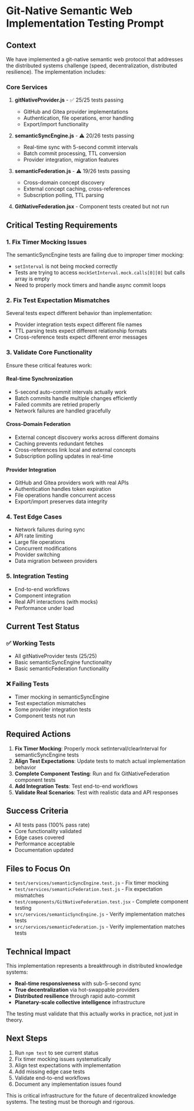 # Git-Native Semantic Web Implementation Testing Prompt

## Context
We have implemented a git-native semantic web protocol that addresses the distributed systems challenge (speed, decentralization, distributed resilience). The implementation includes:

### Core Services
1. **gitNativeProvider.js** - ✅ 25/25 tests passing
   - GitHub and Gitea provider implementations
   - Authentication, file operations, error handling
   - Export/import functionality

2. **semanticSyncEngine.js** - ⚠️ 20/26 tests passing
   - Real-time sync with 5-second commit intervals
   - Batch commit processing, TTL conversion
   - Provider integration, migration features

3. **semanticFederation.js** - ⚠️ 19/26 tests passing
   - Cross-domain concept discovery
   - External concept caching, cross-references
   - Subscription polling, TTL parsing

4. **GitNativeFederation.jsx** - Component tests created but not run

## Critical Testing Requirements

### 1. Fix Timer Mocking Issues
The semanticSyncEngine tests are failing due to improper timer mocking:
- `setInterval` is not being mocked correctly
- Tests are trying to access `mockSetInterval.mock.calls[0][0]` but calls array is empty
- Need to properly mock timers and handle async commit loops

### 2. Fix Test Expectation Mismatches
Several tests expect different behavior than implementation:
- Provider integration tests expect different file names
- TTL parsing tests expect different relationship formats
- Cross-reference tests expect different error messages

### 3. Validate Core Functionality
Ensure these critical features work:

#### Real-time Synchronization
- 5-second auto-commit intervals actually work
- Batch commits handle multiple changes efficiently
- Failed commits are retried properly
- Network failures are handled gracefully

#### Cross-Domain Federation
- External concept discovery works across different domains
- Caching prevents redundant fetches
- Cross-references link local and external concepts
- Subscription polling updates in real-time

#### Provider Integration
- GitHub and Gitea providers work with real APIs
- Authentication handles token expiration
- File operations handle concurrent access
- Export/import preserves data integrity

### 4. Test Edge Cases
- Network failures during sync
- API rate limiting
- Large file operations
- Concurrent modifications
- Provider switching
- Data migration between providers

### 5. Integration Testing
- End-to-end workflows
- Component integration
- Real API interactions (with mocks)
- Performance under load

## Current Test Status

### ✅ Working Tests
- All gitNativeProvider tests (25/25)
- Basic semanticSyncEngine functionality
- Basic semanticFederation functionality

### ❌ Failing Tests
- Timer mocking in semanticSyncEngine
- Test expectation mismatches
- Some provider integration tests
- Component tests not run

## Required Actions

1. **Fix Timer Mocking**: Properly mock setInterval/clearInterval for semanticSyncEngine tests
2. **Align Test Expectations**: Update tests to match actual implementation behavior
3. **Complete Component Testing**: Run and fix GitNativeFederation component tests
4. **Add Integration Tests**: Test end-to-end workflows
5. **Validate Real Scenarios**: Test with realistic data and API responses

## Success Criteria
- All tests pass (100% pass rate)
- Core functionality validated
- Edge cases covered
- Performance acceptable
- Documentation updated

## Files to Focus On
- `test/services/semanticSyncEngine.test.js` - Fix timer mocking
- `test/services/semanticFederation.test.js` - Fix expectation mismatches
- `test/components/GitNativeFederation.test.jsx` - Complete component testing
- `src/services/semanticSyncEngine.js` - Verify implementation matches tests
- `src/services/semanticFederation.js` - Verify implementation matches tests

## Technical Impact
This implementation represents a breakthrough in distributed knowledge systems:
- **Real-time responsiveness** with sub-5-second sync
- **True decentralization** via hot-swappable providers
- **Distributed resilience** through rapid auto-commit
- **Planetary-scale collective intelligence** infrastructure

The testing must validate that this actually works in practice, not just in theory.

## Next Steps
1. Run `npm test` to see current status
2. Fix timer mocking issues systematically
3. Align test expectations with implementation
4. Add missing edge case tests
5. Validate end-to-end workflows
6. Document any implementation issues found

This is critical infrastructure for the future of decentralized knowledge systems. The testing must be thorough and rigorous. 